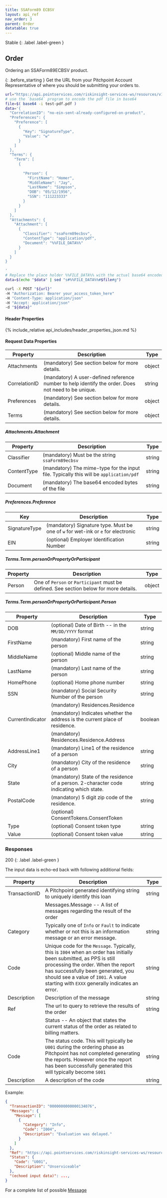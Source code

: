 ```yaml
---
title: SSAForm89 ECBSV 
layout: api_ref
nav_order: 3
parent: Order
datatable: true
---
```

Stable
{: .label .label-green }

## Order

Ordering an SSAForm89ECBSV product. 

{: .before_starting }
Get the URL from your Pitchpoint Account Representative of where you should be submitting your orders to. 


```bash
url="https://api.pointservices.com/riskinsight-services-ws/resources/v1/sami/SSAForm89ECBSV/PDF-001"
# use the `base64` program to encode the pdf file in base64 
file=$( base64 -i test-pdf.pdf )
data='{
  "CorrelationID": "no-ein-sent-already-configured-on-product",
  "Preferences": {
    "Preference": [
      {
        "Key": "SignatureType",
        "Value": "w"
      }
    ]
  },
  "Terms": {
    "Term": [
      {
        
        "Person": {
          "FirstName": "Homer",
          "MiddleName": "Jay",
          "LastName": "Simpson",
          "DOB": "05/12/1956",
          "SSN": "111223333"
        }
      }
    ]
  },
  "Attachments": {
    "Attachment": [
      {
        "Classifier": "ssaForm89ecbsv",
        "ContentType": "application/pdf",
        "Document": "%%FILE_DATA%%"
      }
    ]
  }
}

'
# Replace the place holder %%FILE_DATA%% with the actual base64 encoded bytes 
data=$(echo "$data" | sed "s#%%FILE_DATA%%#$file#g")

curl -X POST "${url}"
-H "Authorization: Bearer your_access_token_here" 
-H "Content-Type: application/json" 
-H "Accept: application/json" 
-d "${data}"
```

#### Header Properties
{% include_relative api_includes/header_properties_json.md %}


#### Request Data Properties
<div class="datatable-begin"></div>

| Property      | Description                                                                                           | Type   |
|---------------|-------------------------------------------------------------------------------------------------------|--------|
| Attachments   | (mandatory) See section below for more details.                                                       | object |
| CorrelationID | (mandatory) A user-defined reference number to help identify the order.  Does not need to be unique.  | string |
| Preferences   | (mandatory) See section below for more details.                                                       | object |
| Terms         | (mandatory) See section below for more details.                                                       | object |

<div class="datatable-end"></div>

##### Attachments.Attachment
<div class="datatable-begin"></div>

| Property    | Description                                                                             | Type   |
|-------------|-----------------------------------------------------------------------------------------|--------|
| Classifier  | (mandatory) Must be the string `ssaForm89ecbsv`          | string |
| ContentType | (mandatory) The mime-type for the input file.  Typically this will be `application/pdf` | string |
| Document    | (mandatory) The base64 encoded bytes of the file                                        | string |

<div class="datatable-end"></div>

##### Preferences.Preference
<div class="datatable-begin"></div>

| Key           | Description                                                                       | Type   |
|---------------|-----------------------------------------------------------------------------------|--------|
| SignatureType | (mandatory) Signature type.  Must be one of `w` for wet-ink or `e` for electronic | string |
| EIN           | (optional) Employer Identification Number                                         | string |


<div class="datatable-end"></div>

##### Terms.Term.personOrPropertyOrParticipant
<div class="datatable-begin"></div>

| Property    | Description                                                                                                                        | Type   |
|-------------|------------------------------------------------------------------------------------------------------------------------------------|--------|
| Person      | One of `Person` or `Participant` must be defined.  See section below for more details.                                             | object |

<div class="datatable-end"></div>

##### Terms.Term.personOrPropertyOrParticipant.Person
<div class="datatable-begin"></div>

| Property         | Description                                                                               | Type    |
|------------------|-------------------------------------------------------------------------------------------|---------|
| DOB              | (optional) Date of Birth -- in the `MM/DD/YYYY` format                                    | string  |
| FirstName        | (mandatory) First name of the person                                                      | string  |
| MiddleName       | (optional) Middle name of the person                                                      | string  |
| LastName         | (mandatory) Last name of the person                                                       | string  |
| HomePhone        | (optional) Home phone number                                                              | string  |
| SSN              | (mandatory) Social Security Number of the person                                          | string  |
|                  | (mandatory) Residences.Residence                                                          |         |
| CurrentIndicator | (mandatory) Indicates whether the address is the current place of residence.              | boolean |
|                  | (mandatory) Residences.Residence.Address                                                  |         |
| AddressLine1     | (mandatory) Line1 of the residence of a person                                            | string  |
| City             | (mandatory) City of the residence of a person                                             | string  |
| State            | (mandatory) State of the residence of a person.  2-character code indicating which state. | string  |
| PostalCode       | (mandatory) 5 digit zip code of the residence.                                            | string  |
|                  | (optional) ConsentTokens.ConsentToken                                                     |         |
| Type             | (optional) Consent token type                                                             | string  |
| Value            | (optional) Consent token value                                                            | string  |

<div class="datatable-end"></div>


### Responses

200
{: .label .label-green }

The input data is echo-ed back with following additional fields: 

<div class="datatable-begin"></div>

| Property      | Description                                                                                                                                                                                                                                                                                 | Type   |
|---------------|---------------------------------------------------------------------------------------------------------------------------------------------------------------------------------------------------------------------------------------------------------------------------------------------|--------|
| TransactionID | A Pitchpoint generated identifying string to uniquely identify this loan                                                                                                                                                                                                                    | string |  
|               | Messages.Message -- A list of messages regarding the result of the order                                                                                                                                                                                                                    |        |
| Category      | Typically one of `Info` or `Fault` to indicate whether or not this is an information message or an error message.                                                                                                                                                                           | string |
| Code          | Unique code for the `Message`.  Typically, this is `I004` when an order has initially been submitted, as PPS is still processing the order.  When the report has successfully been generated, you should see a value of `I001`.  A value starting with `EXXX` generally indicates an error. | string |
| Description   | Description of the message                                                                                                                                                                                                                                                                  | string |
| Ref           | The url to query to retrieve the results of the order                                                                                                                                                                                                                                       | string | 
|               | Status -- An object that states the current status of the order as related to billing matters.                                                                                                                                                                                              |        | 
| Code          | The status code.  This will typically be `U001` during the ordering phase as Pitchpoint has not completed generating the reports. However once the report has been successfully generated this will typically become `S001`                                                                 | string |
| Description   | A description of the code                                                                                                                                                                                                                                                                   | string |


<div class="datatable-end"></div>

Example:
```json
{
  "TransactionID": "0000000000000134076",
  "Messages": {
    "Message": [
      {
        "Category": "Info",
        "Code": "I004",
        "Description": "Evaluation was delayed."
      }
    ]
  },
  "Ref": "https://api.pointservices.com/riskinsight-services-ws/resources/v1/sami/0000000000000134076",
  "Status": {
    "Code": "U001",
    "Description": "Unserviceable"
  },
  "(echoed input data)": ...,
}
```

For a complete list of possible [Message](/api/order/messagedef/) 




